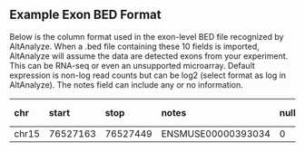 ## Example Exon BED Format ##

Below is the column format used in the exon-level BED file recognized by AltAnalyze. When a .bed file containing these 10 fields is imported, AltAnalyze will assume the data are detected exons from your experiment. This can be RNA-seq or even an unsupported microarray. Default expression is non-log read counts but can be log2 (select format as log in AltAnalyze). The notes field can include any or no information.

|chr|start|stop|notes|null|strand|expression|null|region-size|null|
|:--|:----|:---|:----|:---|:-----|:---------|:---|:----------|:---|
|chr15|76527163|76527449|ENSMUSE00000393034|0   |+     |22        |0   |286        |0   |